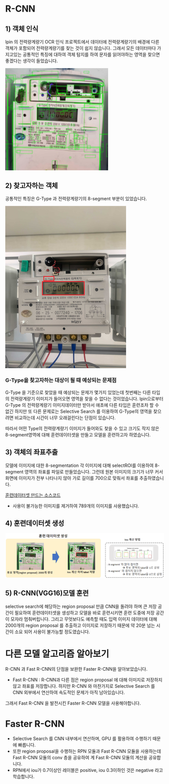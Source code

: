 # R-CNN



## 1) 객체 인식

lpin 의 전력량계량기 OCR 인식 프로젝트에서 데이터에 전력량계량기의 배경에 다른 객체가 포함되어 전력량계량기를 찾는 것이 쉽지 않습니다. 그래서 모든 데이터마다 가지고있는 공통적인 특징에 대하여 객체 탐지를 하여 문자를 읽어야하는 영역을 찾으면 좋겠다는 생각이 들었습니다. 

<img src="/assets/images/75_K-Digital_Training_Project_2.png" alt="75_K-Digital_Training_Project_2" style="zoom:150%;" />



## 2) 찾고자하는 객체

공통적인 특징은 G-Type 과 전력량계량기의 8-segment 부분이 있었습니다.

<img src="/assets/images/75_K-Digital_Training_Project_1.png" alt="75_K-Digital_Training_Project_1" style="zoom:75%;" />



### G-Type을 찾고자하는 대상이 될 때 예상되는 문제점

G-Type 을 기준으로 찾았을 때 예상되는 문제가 몇가지 있었는데 첫번째는 다른 타입의 전력량계량기 이미지가 들어오면 영역을 찾을 수 없다는 것이었습니다. lpin으로부터 G-Type 의 전력량계량기 이미지데이터만 받아서 애초에 다른 타입은 훈련조차 할 수 없긴 하지만 또 다른 문제로는 Selective Search 를 이용하여 G-Type의 영역을 찾으려면 비교하는데 시간이 너무 오래걸린다는 단점이 있습니다. 



따라서 어떤 Type의 전력량계량기 이미지가 들어와도 찾을 수 있고 크기도 작지 않은 8-segment영역에 대해 훈련데이터셋을 만들고 모델을 훈련하고자 하였습니다.



## 3) 객체의 좌표추출

모델에 이미지에 대한 8-segmentation 각 이미지에 대해 selectROI를 이용하여 8-segment 영역의 좌표를 파일로 만들었습니다. 그런데 원본 이미지의 크기가 너무 커서 화면에 이미지가 전부 나타나지 않아 가로 길이를 700으로 맞춰서 좌표를 추출하였습니다. 

[훈련데이터셋 만드는 소스코드]()

- 사용이 불가능한 이미지를 제거하여 789개의 이미지를 사용했습니다.



## 4) 훈련데이터셋 생성

![image-20211004170413313](/assets/images/75_K-Digital_Training_Project_4.png)



## 5) R-CNN(VGG16)모델 훈련

selective search에 해당하는 region proposal 만큼 CNN을 돌려야 하며 큰 저장 공간이 필요하여 훈련데이터셋을 생성하고 모델을 바로 훈련시키면 훈련 도중에 저장 공간이 모자라 멈춰버립니다. 그리고 무엇보다도 예측할 때도 입력 이미지 데이터에 대해 2000개의 region proposal 를 추출하고 이미지로 저장하기 때문에 약 20분 넘는 시간이 소요 되어 사용이 불가능할 정도였습니다.



# 다른 모델 알고리즘 알아보기

R-CNN 과 Fast R-CNN의 단점을 보완한 Faster R-CNN을 알아보았습니다.

- Fast R-CNN : R-CNN과 다른 점은 region proposal 에 대해 이미지로 저장하지 않고 좌표를 저장합니다. 
  하지만 R-CNN 와 마찬가지로 Selective Search 를 CNN 외부에서 연산하여 속도적인 문제가 아직 남아있습니다.



그래서 Fast R-CNN 을 발전시킨 Faster R-CNN 모델을 사용해야합니다.

# Faster R-CNN

- Selective Search 를 CNN 내부에서 연산하며, GPU 를 활용하여 수행하기 때문에 빠릅니다.
- 또한 region proposal을 수행하는 RPN 모듈과 Fast R-CNN 모듈을 사용하는데 Fast R-CNN 모듈의 conv 층을 공유하여 계 Fast R-CNN 모듈의 계산을 공유합니다.
- RPN에서 iou가 0.7이상인 레이블은 positive, iou 0.3이하인 것은 negative 라고 학습합니다.
